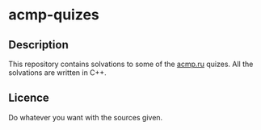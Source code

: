 # acmp-quizes

## Description
This repository contains solvations to some of the [acmp.ru](http://acmp.ru) quizes. All the solvations are written in C++.

## Licence
Do whatever you want with the sources given.
